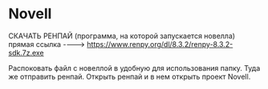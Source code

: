# Novell


СКАЧАТЬ РЕНПАЙ (программа, на которой запускается новелла) прямая ссылка ---->     https://www.renpy.org/dl/8.3.2/renpy-8.3.2-sdk.7z.exe

Распоковать файл с новеллой в удобную для использования папку. Туда же отправить ренпай. Открыть ренпай и в нем открыть проект Novell.
